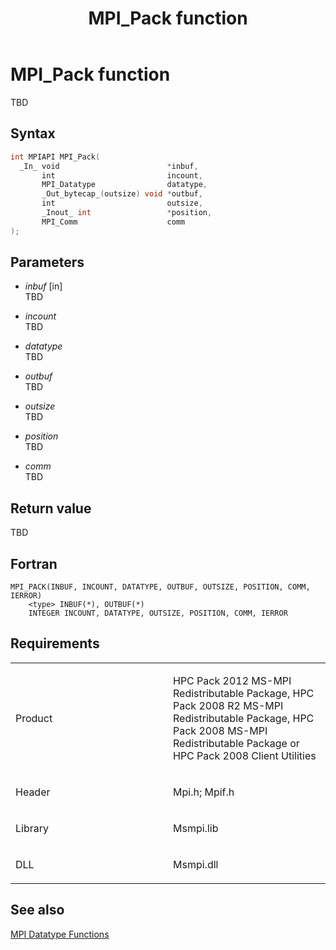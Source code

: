 ﻿---
title: MPI_Pack function
TOCTitle: MPI_Pack function
ms:assetid: f518e8c8-43b7-447d-a5c4-4e8de9a51eb2
ms:mtpsurl: https://msdn.microsoft.com/en-us/library/Dn473440(v=VS.85)
ms:contentKeyID: 59360976
ms.date: 03/28/2018
mtps_version: v=VS.85
f1_keywords:
- MPI_PACK
- mpif/MPI_Pack
- mpi/MPI_PACK
dev_langs:
- C++
- C
---

# MPI\_Pack function

TBD

## Syntax

``` c++
int MPIAPI MPI_Pack(
  _In_ void                        *inbuf,
       int                         incount,
       MPI_Datatype                datatype,
       _Out_bytecap_(outsize) void *outbuf,
       int                         outsize,
       _Inout_ int                 *position,
       MPI_Comm                    comm
);
```

## Parameters

  - *inbuf* \[in\]  
    TBD

  - *incount*  
    TBD

  - *datatype*  
    TBD

  - *outbuf*  
    TBD

  - *outsize*  
    TBD

  - *position*  
    TBD

  - *comm*  
    TBD

## Return value

TBD

## Fortran

    MPI_PACK(INBUF, INCOUNT, DATATYPE, OUTBUF, OUTSIZE, POSITION, COMM, IERROR)
        <type> INBUF(*), OUTBUF(*)
        INTEGER INCOUNT, DATATYPE, OUTSIZE, POSITION, COMM, IERROR

## Requirements

<table>
<colgroup>
<col style="width: 50%" />
<col style="width: 50%" />
</colgroup>
<tbody>
<tr class="odd">
<td><p>Product</p></td>
<td><p>HPC Pack 2012 MS-MPI Redistributable Package, HPC Pack 2008 R2 MS-MPI Redistributable Package, HPC Pack 2008 MS-MPI Redistributable Package or HPC Pack 2008 Client Utilities</p></td>
</tr>
<tr class="even">
<td><p>Header</p></td>
<td>Mpi.h;
Mpif.h</td>
</tr>
<tr class="odd">
<td><p>Library</p></td>
<td>Msmpi.lib</td>
</tr>
<tr class="even">
<td><p>DLL</p></td>
<td>Msmpi.dll</td>
</tr>
</tbody>
</table>


## See also

[MPI Datatype Functions](mpi-datatype-functions.md)

